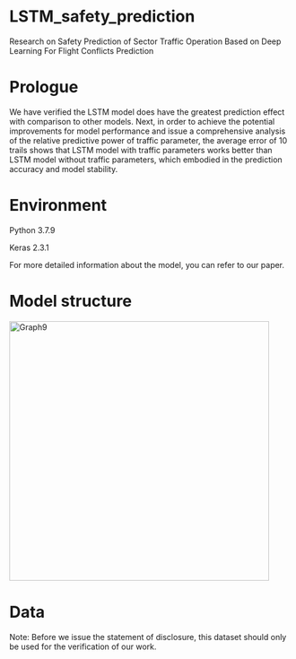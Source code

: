 # LSTM_safety_prediction
Research on Safety Prediction of Sector Traffic Operation Based on Deep Learning
For Flight Conflicts Prediction

# Prologue
We have verified the LSTM model does have the greatest prediction effect with comparison to other models. Next, in order to achieve the potential improvements for model performance and issue a comprehensive analysis of the relative predictive power of traffic parameter, the average error of 10 trails shows that LSTM model with traffic parameters works better than LSTM model without traffic parameters, which embodied in the prediction accuracy and model stability.

# Environment

Python 3.7.9

Keras 2.3.1

For more detailed information about the model, you can refer to our paper.

# Model structure

<img width="463" alt="Graph9" src="https://user-images.githubusercontent.com/84003397/118348633-3daa2680-b57e-11eb-85f0-114229409312.png">

# Data

Note: Before we issue the statement of disclosure, this dataset should only be used for the verification of our work.

